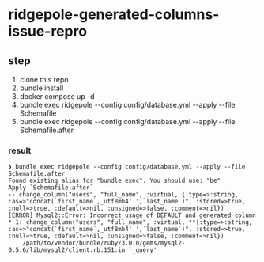 # ridgepole-generated-columns-issue-repro

## step
1. clone this repo
2. bundle install
3. docker compose up -d
4. bundle exec ridgepole --config config/database.yml --apply --file Schemafile
5. bundle exec ridgepole --config config/database.yml --apply --file Schemafile.after

### result
```
❯ bundle exec ridgepole --config config/database.yml --apply --file Schemafile.after
Found existing alias for "bundle exec". You should use: "be"
Apply `Schemafile.after`
-- change_column("users", "full_name", :virtual, {:type=>:string, :as=>"concat(`first_name`,_utf8mb4' ',`last_name`)", :stored=>true, :null=>true, :default=>nil, :unsigned=>false, :comment=>nil})
[ERROR] Mysql2::Error: Incorrect usage of DEFAULT and generated column
* 1: change_column("users", "full_name", :virtual, **{:type=>:string, :as=>"concat(`first_name`,_utf8mb4' ',`last_name`)", :stored=>true, :null=>true, :default=>nil, :unsigned=>false, :comment=>nil})
	/path/to/vendor/bundle/ruby/3.0.0/gems/mysql2-0.5.6/lib/mysql2/client.rb:151:in `_query'
```

